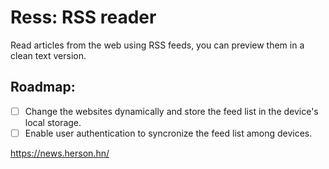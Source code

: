 # Ress: RSS reader

Read articles from the web using RSS feeds, you can preview them in a clean text version.

## Roadmap:

- [ ] Change the websites dynamically and store the feed list in the device's local storage.
- [ ] Enable user authentication to syncronize the feed list among devices. 

<https://news.herson.hn/>